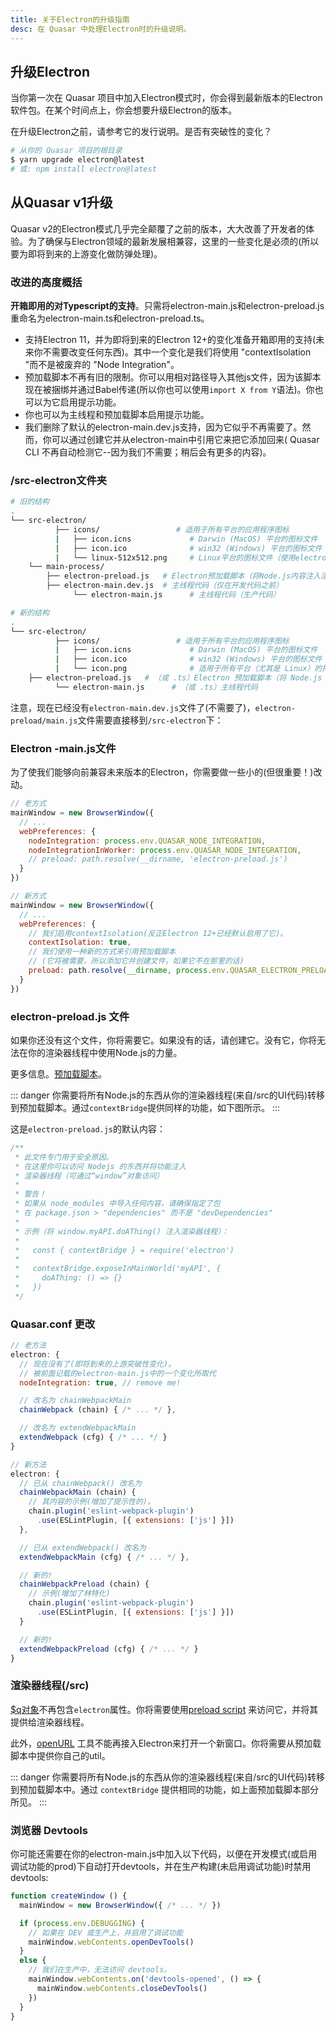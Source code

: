 ```yaml
---
title: 关于Electron的升级指南
desc: 在 Quasar 中处理Electron时的升级说明。
---
```


## 升级Electron
当你第一次在 Quasar 项目中加入Electron模式时，你会得到最新版本的Electron软件包。在某个时间点上，你会想要升级Electron的版本。

在升级Electron之前，请参考它的发行说明。是否有突破性的变化？

```bash
# 从你的 Quasar 项目的根目录
$ yarn upgrade electron@latest
# 或: npm install electron@latest
```

## 从Quasar v1升级
Quasar v2的Electron模式几乎完全颠覆了之前的版本，大大改善了开发者的体验。为了确保与Electron领域的最新发展相兼容，这里的一些变化是必须的(所以要为即将到来的上游变化做防弹处理)。

### 改进的高度概括

**开箱即用的对Typescript的支持**。只需将electron-main.js和electron-preload.js重命名为electron-main.ts和electron-preload.ts。
* 支持Electron 11，并为即将到来的Electron 12+的变化准备开箱即用的支持(未来你不需要改变任何东西)。其中一个变化是我们将使用 "contextIsolation "而不是被废弃的 "Node Integration"。
* 预加载脚本不再有旧的限制。你可以用相对路径导入其他js文件，因为该脚本现在被捆绑并通过Babel传递(所以你也可以使用`import X from Y`语法)。你也可以为它启用提示功能。
* 你也可以为主线程和预加载脚本启用提示功能。
* 我们删除了默认的electron-main.dev.js支持，因为它似乎不再需要了。然而，你可以通过创建它并从electron-main中引用它来把它添加回来( Quasar CLI 不再自动检测它--因为我们不需要；稍后会有更多的内容)。

### /src-electron文件夹

```bash
# 旧的结构
.
└── src-electron/
          ├── icons/                 # 适用于所有平台的应用程序图标
          |   ├── icon.icns             # Darwin (MacOS) 平台的图标文件
          |   ├── icon.ico              # win32 (Windows) 平台的图标文件
          |   └── linux-512x512.png     # Linux平台的图标文件（使用electron-builder时）
    └── main-process/
        ├── electron-preload.js   # Electron预加载脚本（将Node.js内容注入渲染器线程）
        ├── electron-main.dev.js  # 主线程代码（仅在开发代码之前）
              └── electron-main.js      # 主线程代码（生产代码）

# 新的结构
.
└── src-electron/
          ├── icons/                 # 适用于所有平台的应用程序图标
          |   ├── icon.icns             # Darwin (MacOS) 平台的图标文件
          |   ├── icon.ico              # win32 (Windows) 平台的图标文件
          |   └── icon.png              # 适用于所有平台（尤其是 Linux）的托盘图标文件
    ├── electron-preload.js   # （或 .ts）Electron 预加载脚本（将 Node.js 内容注入渲染器线程）
          └── electron-main.js      # （或 .ts）主线程代码
```

注意，现在已经没有`electron-main.dev.js`文件了(不需要了)，`electron-preload/main.js`文件需要直接移到`/src-electron`下：

###  Electron -main.js文件
为了使我们能够向前兼容未来版本的Electron，你需要做一些小的(但很重要！)改动。

```js
// 老方式
mainWindow = new BrowserWindow({
  // ...
  webPreferences: {
    nodeIntegration: process.env.QUASAR_NODE_INTEGRATION,
    nodeIntegrationInWorker: process.env.QUASAR_NODE_INTEGRATION,
    // preload: path.resolve(__dirname, 'electron-preload.js')
  }
})

// 新方式
mainWindow = new BrowserWindow({
  // ...
  webPreferences: {
    // 我们启用contextIsolation(反正Electron 12+已经默认启用了它)。
    contextIsolation: true,
    // 我们使用一种新的方式来引用预加载脚本
    // (它将被需要，所以添加它并创建文件，如果它不在那里的话)
    preload: path.resolve(__dirname, process.env.QUASAR_ELECTRON_PRELOAD)
  }
})
```

### electron-preload.js 文件
如果你还没有这个文件，你将需要它。如果没有的话，请创建它。没有它，你将无法在你的渲染器线程中使用Node.js的力量。

更多信息。[预加载脚本](/quasar-cli/developing-electron-apps/electron-preload-script)。

::: danger
你需要将所有Node.js的东西从你的渲染器线程(来自/src的UI代码)转移到预加载脚本。通过`contextBridge`提供同样的功能，如下图所示。
:::

这是`electron-preload.js`的默认内容：

```js
/**
 * 此文件专门用于安全原因。
 * 在这里你可以访问 Nodejs 的东西并将功能注入
 * 渲染器线程（可通过“window”对象访问）
 *
 * 警告！
 * 如果从 node_modules 中导入任何内容，请确保指定了包
 * 在 package.json > "dependencies" 而不是 "devDependencies"
 *
 * 示例（将 window.myAPI.doAThing() 注入渲染器线程）：
 *
 *   const { contextBridge } = require('electron')
 *
 *   contextBridge.exposeInMainWorld('myAPI', {
 *     doAThing: () => {}
 *   })
 */
```

### Quasar.conf 更改

```js
// 老方法
electron: {
  // 现在没有了(即将到来的上游突破性变化)。
  // 被前面记载的electron-main.js中的一个变化所取代
  nodeIntegration: true, // remove me!

  // 改名为 chainWebpackMain
  chainWebpack (chain) { /* ... */ },

  // 改名为 extendWebpackMain
  extendWebpack (cfg) { /* ... */ }
}

// 新方法
electron: {
  // 已从 chainWebpack() 改名为
  chainWebpackMain (chain) {
    // 其内容的示例(增加了提示性的)。
    chain.plugin('eslint-webpack-plugin')
      .use(ESLintPlugin, [{ extensions: ['js'] }])
  },

  // 已从 extendWebpack() 改名为
  extendWebpackMain (cfg) { /* ... */ },

  // 新的!
  chainWebpackPreload (chain) {
    // 示例(增加了林特化)
    chain.plugin('eslint-webpack-plugin')
      .use(ESLintPlugin, [{ extensions: ['js'] }])
  }

  // 新的!
  extendWebpackPreload (cfg) { /* ... */ }
}
```

### 渲染器线程(/src)
[$q对象](/options/the-q-object)不再包含`electron`属性。你将需要使用[preload script](/quasar-cli/developing-electron-apps/electron-preload-script) 来访问它，并将其提供给渲染器线程。

此外，[openURL](/quasar-utils/other-utils#open-external-url) 工具不能再接入Electron来打开一个新窗口。你将需要从预加载脚本中提供你自己的util。

::: danger
你需要将所有Node.js的东西从你的渲染器线程(来自/src的UI代码)转移到预加载脚本中。通过 `contextBridge` 提供相同的功能，如上面预加载脚本部分所见。
:::

### 浏览器 Devtools
你可能还需要在你的electron-main.js中加入以下代码，以便在开发模式(或启用调试功能的prod)下自动打开devtools，并在生产构建(未启用调试功能)时禁用 devtools:

```js
function createWindow () {
  mainWindow = new BrowserWindow({ /* ... */ })

  if (process.env.DEBUGGING) {
    // 如果在 DEV 或生产上，并启用了调试功能
    mainWindow.webContents.openDevTools()
  }
  else {
    // 我们在生产中，无法访问 devtools。
    mainWindow.webContents.on('devtools-opened', () => {
      mainWindow.webContents.closeDevTools()
    })
  }
}
```

